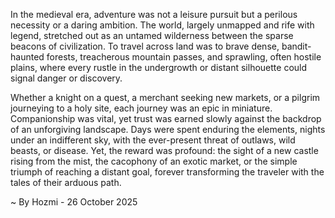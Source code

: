 
In the medieval era, adventure was not a leisure pursuit but a perilous necessity or a daring ambition. The world, largely unmapped and rife with legend, stretched out as an untamed wilderness between the sparse beacons of civilization. To travel across land was to brave dense, bandit-haunted forests, treacherous mountain passes, and sprawling, often hostile plains, where every rustle in the undergrowth or distant silhouette could signal danger or discovery.

Whether a knight on a quest, a merchant seeking new markets, or a pilgrim journeying to a holy site, each journey was an epic in miniature. Companionship was vital, yet trust was earned slowly against the backdrop of an unforgiving landscape. Days were spent enduring the elements, nights under an indifferent sky, with the ever-present threat of outlaws, wild beasts, or disease. Yet, the reward was profound: the sight of a new castle rising from the mist, the cacophony of an exotic market, or the simple triumph of reaching a distant goal, forever transforming the traveler with the tales of their arduous path.

~ By Hozmi - 26 October 2025
